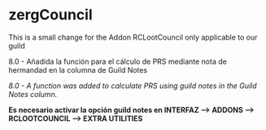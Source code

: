 # zergCouncil
This is a small change for the Addon RCLootCouncil only applicable to our guild

8.0 - Añadida la función para el cálculo de PRS mediante nota de hermandad en la columna de Guild Notes

*8.0 - A function was added to calculate PRS using guild notes in the Guild Notes column.*

**Es necesario activar la opción guild notes en INTERFAZ --> ADDONS --> RCLOOTCOUNCIL --> EXTRA UTILITIES**
